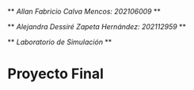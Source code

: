 ** *Allan Fabricio Calva Mencos: 202106009* **

** *Alejandra Dessiré Zapeta Hernández: 202112959* **

** *Laboratorio de Simulación* **

# **Proyecto Final**
